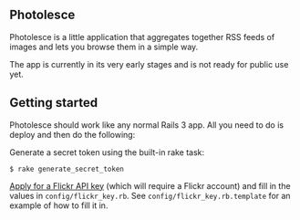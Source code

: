 Photolesce
----------

Photolesce is a little application that aggregates together RSS feeds of images and lets you browse them in a simple way.

The app is currently in its very early stages and is not ready for public use yet.

Getting started
---------------

Photolesce should work like any normal Rails 3 app. All you need to do is deploy and then do the following:

Generate a secret token using the built-in rake task:

    $ rake generate_secret_token

[Apply for a Flickr API key](http://www.flickr.com/services/apps/create/noncommercial/?) (which will require a Flickr account) and fill in the values in `config/flickr_key.rb`. See `config/flickr_key.rb.template` for an example of how to fill it in. 
